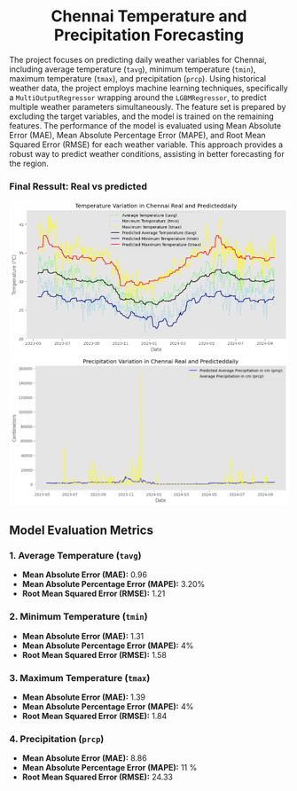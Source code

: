 <h1 align="center">Chennai Temperature and Precipitation Forecasting </h1>


The project focuses on predicting daily weather variables for Chennai, including average temperature (`tavg`), minimum temperature (`tmin`), maximum temperature (`tmax`), and precipitation (`prcp`). Using historical weather data, the project employs machine learning techniques, specifically a `MultiOutputRegressor` wrapping around the `LGBMRegressor`, to predict multiple weather parameters simultaneously. The feature set is prepared by excluding the target variables, and the model is trained on the remaining features. The performance of the model is evaluated using Mean Absolute Error (MAE), Mean Absolute Percentage Error (MAPE), and Root Mean Squared Error (RMSE) for each weather variable. This approach provides a robust way to predict weather conditions, assisting in better forecasting for the region.

### Final Ressult: Real vs predicted 
<img src="temperature real vs pred.png" alt="Alt Text" width="1000"/>
<img src="precipitation real vs pred.png" alt="Alt Text" width="1000"/>


## Model Evaluation Metrics

### 1. **Average Temperature (`tavg`)**
- **Mean Absolute Error (MAE):** 0.96
- **Mean Absolute Percentage Error (MAPE):** 3.20%
- **Root Mean Squared Error (RMSE):** 1.21

### 2. **Minimum Temperature (`tmin`)**
- **Mean Absolute Error (MAE):** 1.31
- **Mean Absolute Percentage Error (MAPE):** 4%
- **Root Mean Squared Error (RMSE):** 1.58

### 3. **Maximum Temperature (`tmax`)**
- **Mean Absolute Error (MAE):** 1.39
- **Mean Absolute Percentage Error (MAPE):** 4%
- **Root Mean Squared Error (RMSE):** 1.84

### 4. **Precipitation (`prcp`)**
- **Mean Absolute Error (MAE):** 8.86
- **Mean Absolute Percentage Error (MAPE):** 11 %
- **Root Mean Squared Error (RMSE):** 24.33

